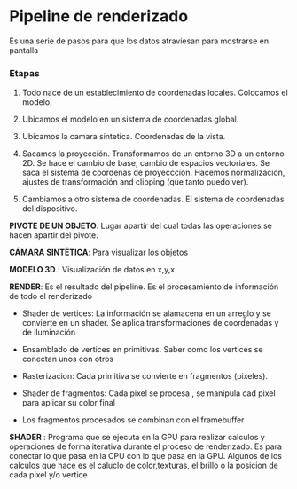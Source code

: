 # Pipeline de renderizado

Es una serie de pasos para que los datos atraviesan para mostrarse en pantalla 

### Etapas

1. Todo nace de un establecimiento de coordenadas locales. Colocamos el modelo.

2. Ubicamos el modelo en un sistema de coordenadas global.

3. Ubicamos la camara sintetica. Coordenadas de la vista.

4. Sacamos la proyección. Transformamos de un entorno 3D a un entorno 2D. Se hace el cambio de base, cambio de espacios vectoriales. Se saca el sistema de coordenas de proyeccción. Hacemos normalización, ajustes de transformación and clipping (que tanto puedo ver).

5. Cambiamos a otro sistema de coordenadas. El sistema de coordenadas del dispositivo.

**PIVOTE DE UN OBJETO**: Lugar apartir del cual todas las operaciones se hacen apartir del pivote. 

**CÁMARA SINTÉTICA**: Para visualizar los objetos

**MODELO 3D**.: Visualización de datos en x,y,x

**RENDER**: Es el resultado del pipeline. Es el procesamiento de información de todo el renderizado


* Shader de vertices: La información se alamacena en un arreglo y se convierte en un shader. Se aplica transformaciones de coordenadas y de iluminación

* Ensamblado de vertices en primitivas. Saber como los vertices se conectan unos con otros

* Rasterizacion: Cada primitiva se convierte en fragmentos (pixeles). 

* Shader de fragmentos: Cada pixel se procesa , se manipula cad pixel para aplicar su color final

* Los fragmentos procesados se combinan con el framebuffer

**SHADER** : Programa que se ejecuta en la GPU para realizar calculos y operaciones de forma iterativa durante el proceso de renderizado. Es para conectar lo que pasa en la CPU con lo que pasa en la GPU.
Algunos de los calculos que hace es el caluclo de color,texturas, el brillo o la posicion de cada pixel y/o vertice